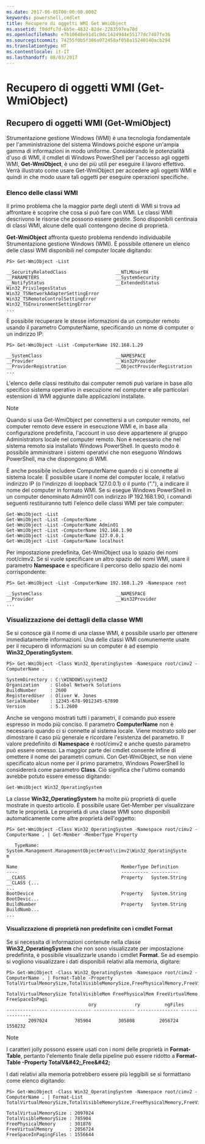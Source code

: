 ```yaml
---
ms.date: 2017-06-05T00:00:00.000Z
keywords: powershell,cmdlet
title: Recupero di oggetti WMI Get WmiObject
ms.assetid: f0ddfc7d-6b5e-4832-82de-2283597ea70d
ms.openlocfilehash: e7b10648e91d1c0dc1424944e55177dc7407fe36
ms.sourcegitcommit: 74255f0b5f386a072458af058a15240140acb294
ms.translationtype: HT
ms.contentlocale: it-IT
ms.lasthandoff: 08/03/2017
---
```

# <a name="getting-wmi-objects-get-wmiobject"></a>Recupero di oggetti WMI (Get-WmiObject)

## <a name="getting-wmi-objects-get-wmiobject"></a>Recupero di oggetti WMI (Get-WmiObject)
Strumentazione gestione Windows (WMI) è una tecnologia fondamentale per l'amministrazione del sistema Windows poiché espone un'ampia gamma di informazioni in modo uniforme. Considerando le potenzialità d'uso di WMI, il cmdlet di Windows PowerShell per l'accesso agli oggetti WMI, **Get-WmiObject**, è uno dei più utili per eseguire il lavoro effettivo. Verrà illustrato come usare Get-WmiObject per accedere agli oggetti WMI e quindi in che modo usare tali oggetti per eseguire operazioni specifiche.

### <a name="listing-wmi-classes"></a>Elenco delle classi WMI
Il primo problema che la maggior parte degli utenti di WMI si trova ad affrontare è scoprire che cosa si può fare con WMI. Le classi WMI descrivono le risorse che possono essere gestite. Sono disponibili centinaia di classi WMI, alcune delle quali contengono decine di proprietà.

**Get-WmiObject** affronta questo problema rendendo individuabile Strumentazione gestione Windows (WMI). È possibile ottenere un elenco delle classi WMI disponibili nel computer locale digitando:

```
PS> Get-WmiObject -List

__SecurityRelatedClass                  __NTLMUser9X
__PARAMETERS                            __SystemSecurity
__NotifyStatus                          __ExtendedStatus
Win32_PrivilegesStatus                  Win32_TSNetworkAdapterSettingError
Win32_TSRemoteControlSettingError       Win32_TSEnvironmentSettingError
...
```

È possibile recuperare le stesse informazioni da un computer remoto usando il parametro ComputerName, specificando un nome di computer o un indirizzo IP:

```
PS> Get-WmiObject -List -ComputerName 192.168.1.29

__SystemClass                           __NAMESPACE
__Provider                              __Win32Provider
__ProviderRegistration                  __ObjectProviderRegistration
...
```

L'elenco delle classi restituito dai computer remoti può variare in base allo specifico sistema operativo in esecuzione nel computer e alle particolari estensioni di WMI aggiunte dalle applicazioni installate.

> [!NOTE]
> Quando si usa Get-WmiObject per connettersi a un computer remoto, nel computer remoto deve essere in esecuzione WMI e, in base alla configurazione predefinita, l'account in uso deve appartenere al gruppo Administrators locale nel computer remoto. Non è necessario che nel sistema remoto sia installato Windows PowerShell. In questo modo è possibile amministrare i sistemi operativi che non eseguono Windows PowerShell, ma che dispongono di WMI.

È anche possibile includere ComputerName quando ci si connette al sistema locale. È possibile usare il nome del computer locale, il relativo indirizzo IP (o l'indirizzo di loopback 127.0.0.1) o il punto ("."), a indicare il nome del computer in formato WMI. Se si esegue Windows PowerShell in un computer denominato Admin01 con indirizzo IP 192.168.1.90, i comandi seguenti restituiranno tutti l'elenco delle classi WMI per tale computer:

```
Get-WmiObject -List
Get-WmiObject -List -ComputerName .
Get-WmiObject -List -ComputerName Admin01
Get-WmiObject -List -ComputerName 192.168.1.90
Get-WmiObject -List -ComputerName 127.0.0.1
Get-WmiObject -List -ComputerName localhost
```

Per impostazione predefinita, Get-WmiObject usa lo spazio dei nomi root/cimv2. Se si vuole specificare un altro spazio dei nomi WMI, usare il parametro **Namespace** e specificare il percorso dello spazio dei nomi corrispondente:

```
PS> Get-WmiObject -List -ComputerName 192.168.1.29 -Namespace root

__SystemClass                           __NAMESPACE
__Provider                              __Win32Provider
...
```

### <a name="displaying-wmi-class-details"></a>Visualizzazione dei dettagli della classe WMI
Se si conosce già il nome di una classe WMI, è possibile usarlo per ottenere immediatamente informazioni. Una delle classi WMI comunemente usate per il recupero di informazioni su un computer è ad esempio **Win32_OperatingSystem**.

```
PS> Get-WmiObject -Class Win32_OperatingSystem -Namespace root/cimv2 -ComputerName .

SystemDirectory : C:\WINDOWS\system32
Organization    : Global Network Solutions
BuildNumber     : 2600
RegisteredUser  : Oliver W. Jones
SerialNumber    : 12345-678-9012345-67890
Version         : 5.1.2600
```

Anche se vengono mostrati tutti i parametri, il comando può essere espresso in modo più conciso. Il parametro **ComputerName** non è necessario quando ci si connette al sistema locale. Viene mostrato solo per dimostrare il caso più generale e ricordare l'esistenza del parametro. Il valore predefinito di **Namespace** è root/cimv2 e anche questo parametro può essere omesso. La maggior parte dei cmdlet consente infine di omettere il nome dei parametri comuni. Con Get-WmiObject, se non viene specificato alcun nome per il primo parametro, Windows PowerShell lo considererà come parametro **Class**. Ciò significa che l'ultimo comando avrebbe potuto essere emesso digitando:

```
Get-WmiObject Win32_OperatingSystem
```

La classe **Win32_OperatingSystem** ha molte più proprietà di quelle mostrate in questo articolo. È possibile usare Get-Member per visualizzare tutte le proprietà. Le proprietà di una classe WMI sono disponibili automaticamente come altre proprietà dell'oggetto:

```
PS> Get-WmiObject -Class Win32_OperatingSystem -Namespace root/cimv2 -ComputerName . | Get-Member -MemberType Property

   TypeName: System.Management.ManagementObject#root\cimv2\Win32_OperatingSyste
m

Name                                      MemberType Definition
----                                      ---------- ----------
__CLASS                                   Property   System.String __CLASS {...
...
BootDevice                                Property   System.String BootDevic...
BuildNumber                               Property   System.String BuildNumb...
...
```

#### <a name="displaying-non-default-properties-with-format-cmdlets"></a>Visualizzazione di proprietà non predefinite con i cmdlet Format
Se si necessita di informazioni contenute nella classe **Win32_OperatingSystem** che non sono visualizzate per impostazione predefinita, è possibile visualizzarle usando i cmdlet **Format**. Se ad esempio si vogliono visualizzare i dati disponibili relativi alla memoria, digitare:

```
PS> Get-WmiObject -Class Win32_OperatingSystem -Namespace root/cimv2 -ComputerName . | Format-Table -Property TotalVirtualMemorySize,TotalVisibleMemorySize,FreePhysicalMemory,FreeVirtualMemory,FreeSpaceInPagingFiles

TotalVirtualMemorySize TotalVisibleMem FreePhysicalMem FreeVirtualMemo FreeSpaceInPagi
                              ory              ry         ngFiles
--------------- --------------- --------------- --------------- ---------------
        2097024          785904          305808         2056724         1558232
```

> [!NOTE]
> I caratteri jolly possono essere usati con i nomi delle proprietà in **Format-Table**, pertanto l'elemento finale della pipeline può essere ridotto a **Format-Table -Property TotalV\&#42;,Free\&#42;**

I dati relativi alla memoria potrebbero essere più leggibili se si formattano come elenco digitando:

```
PS> Get-WmiObject -Class Win32_OperatingSystem -Namespace root/cimv2 -ComputerName . | Format-List TotalVirtualMemorySize,TotalVisibleMemorySize,FreePhysicalMemory,FreeVirtualMemory,FreeSpaceInPagingFiles

TotalVirtualMemorySize : 2097024
TotalVisibleMemorySize : 785904
FreePhysicalMemory     : 301876
FreeVirtualMemory      : 2056724
FreeSpaceInPagingFiles : 1556644
```

